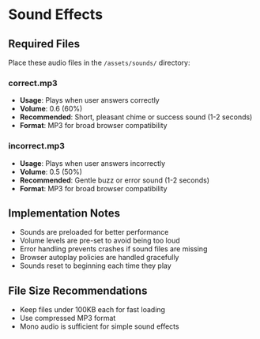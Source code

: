 # Sound Effects

## Required Files
Place these audio files in the `/assets/sounds/` directory:

### correct.mp3
- **Usage**: Plays when user answers correctly
- **Volume**: 0.6 (60%)
- **Recommended**: Short, pleasant chime or success sound (1-2 seconds)
- **Format**: MP3 for broad browser compatibility

### incorrect.mp3
- **Usage**: Plays when user answers incorrectly  
- **Volume**: 0.5 (50%)
- **Recommended**: Gentle buzz or error sound (1-2 seconds)
- **Format**: MP3 for broad browser compatibility

## Implementation Notes
- Sounds are preloaded for better performance
- Volume levels are pre-set to avoid being too loud
- Error handling prevents crashes if sound files are missing
- Browser autoplay policies are handled gracefully
- Sounds reset to beginning each time they play

## File Size Recommendations
- Keep files under 100KB each for fast loading
- Use compressed MP3 format
- Mono audio is sufficient for simple sound effects
